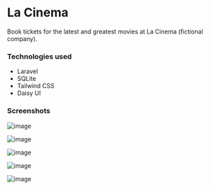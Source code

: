 # La Cinema

Book tickets for the latest and greatest movies at La Cinema (fictional company).

### Technologies used
- Laravel
- SQLite
- Tailwind CSS
- Daisy UI

### Screenshots
![image](https://github.com/JamieBurridge/laravel-cinema-ticket-booker/assets/80159413/503e017a-a898-4e37-8a5a-a493460c8cda)

![image](https://github.com/JamieBurridge/laravel-cinema-ticket-booker/assets/80159413/aa83e8ed-f720-4f35-b8d1-09a9a0a9126b)

![image](https://github.com/JamieBurridge/laravel-cinema-ticket-booker/assets/80159413/44d308ee-178a-4f0c-a584-808d1f00acc9)

![image](https://github.com/JamieBurridge/laravel-cinema-ticket-booker/assets/80159413/efbfdf69-0665-435e-98b3-944315af63fc)

![image](https://github.com/JamieBurridge/laravel-cinema-ticket-booker/assets/80159413/c8604291-8809-4665-a12a-2d6cb994cde5)

